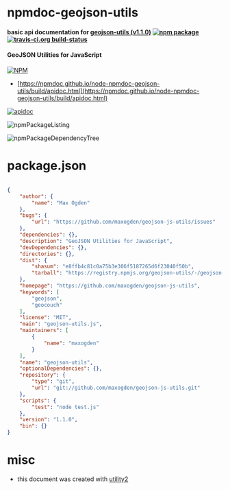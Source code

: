 # npmdoc-geojson-utils

#### basic api documentation for  [geojson-utils (v1.1.0)](https://github.com/maxogden/geojson-js-utils)  [![npm package](https://img.shields.io/npm/v/npmdoc-geojson-utils.svg?style=flat-square)](https://www.npmjs.org/package/npmdoc-geojson-utils) [![travis-ci.org build-status](https://api.travis-ci.org/npmdoc/node-npmdoc-geojson-utils.svg)](https://travis-ci.org/npmdoc/node-npmdoc-geojson-utils)

#### GeoJSON Utilities for JavaScript

[![NPM](https://nodei.co/npm/geojson-utils.png?downloads=true&downloadRank=true&stars=true)](https://www.npmjs.com/package/geojson-utils)

- [https://npmdoc.github.io/node-npmdoc-geojson-utils/build/apidoc.html](https://npmdoc.github.io/node-npmdoc-geojson-utils/build/apidoc.html)

[![apidoc](https://npmdoc.github.io/node-npmdoc-geojson-utils/build/screenCapture.buildCi.browser.%252Ftmp%252Fbuild%252Fapidoc.html.png)](https://npmdoc.github.io/node-npmdoc-geojson-utils/build/apidoc.html)

![npmPackageListing](https://npmdoc.github.io/node-npmdoc-geojson-utils/build/screenCapture.npmPackageListing.svg)

![npmPackageDependencyTree](https://npmdoc.github.io/node-npmdoc-geojson-utils/build/screenCapture.npmPackageDependencyTree.svg)



# package.json

```json

{
    "author": {
        "name": "Max Ogden"
    },
    "bugs": {
        "url": "https://github.com/maxogden/geojson-js-utils/issues"
    },
    "dependencies": {},
    "description": "GeoJSON Utilities for JavaScript",
    "devDependencies": {},
    "directories": {},
    "dist": {
        "shasum": "e8ffb4c81c0a75b3e306f5187265d6f23040f50b",
        "tarball": "https://registry.npmjs.org/geojson-utils/-/geojson-utils-1.1.0.tgz"
    },
    "homepage": "https://github.com/maxogden/geojson-js-utils",
    "keywords": [
        "geojson",
        "geocouch"
    ],
    "license": "MIT",
    "main": "geojson-utils.js",
    "maintainers": [
        {
            "name": "maxogden"
        }
    ],
    "name": "geojson-utils",
    "optionalDependencies": {},
    "repository": {
        "type": "git",
        "url": "git://github.com/maxogden/geojson-js-utils.git"
    },
    "scripts": {
        "test": "node test.js"
    },
    "version": "1.1.0",
    "bin": {}
}
```



# misc
- this document was created with [utility2](https://github.com/kaizhu256/node-utility2)

